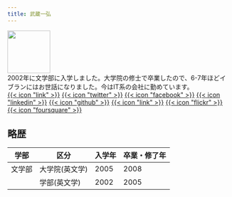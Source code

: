 ```yaml
---
title: 武蔵一弘
---
```


<div class="flex mt-4 mb-10">
  <img class="!mt-0 !mb-0 h-24 w-24 rounded-full ltr:mr-4 rtl:ml-4" width="96" height="96"
    src="musashi.png" />
  <div class="place-self-center">
    <div class="text-sm text-neutral-700 dark:text-neutral-400">2002年に文学部に入学しました。大学院の修士で卒業したので、6-7年ほどイブランにはお世話になりました。今はIT系の会社に勤めています。</div>
    <div class="text-2xl sm:text-lg">
      <div class="flex flex-wrap text-neutral-400 dark:text-neutral-500">
        <a class="px-1 hover:text-primary-700 dark:hover:text-primary-400" href="https://blog.kazu634.com/" target="_blank"
          aria-label="{{ $name | title }}" rel="me noopener noreferrer">{{< icon "link" >}}</a>
        <a class="px-1 hover:text-primary-700 dark:hover:text-primary-400" href="https://twitter.com/MusashiKazuhiro" target="_blank"
          aria-label="{{ $name | title }}" rel="me noopener noreferrer">{{< icon "twitter" >}}</a>
        <a class="px-1 hover:text-primary-700 dark:hover:text-primary-400" href="https://facebook.com/kazu634" target="_blank"
          aria-label="{{ $name | title }}" rel="me noopener noreferrer">{{< icon "facebook" >}}</a>
        <a class="px-1 hover:text-primary-700 dark:hover:text-primary-400" href="https://linkedin.com/in/一弘-武蔵-b90bba54" target="_blank"
          aria-label="{{ $name | title }}" rel="me noopener noreferrer">{{< icon "linkedin" >}}</a>
        <a class="px-1 hover:text-primary-700 dark:hover:text-primary-400" href="https://github.com/kazu634" target="_blank"
          aria-label="{{ $name | title }}" rel="me noopener noreferrer">{{< icon "github" >}}</a>
        <a class="px-1 hover:text-primary-700 dark:hover:text-primary-400" href="https://www.strava.com/athletes/89291248" target="_blank"
          aria-label="{{ $name | title }}" rel="me noopener noreferrer">{{< icon "link" >}}</a>
        <a class="px-1 hover:text-primary-700 dark:hover:text-primary-400" href="https://www.flickr.com/photos/42332031@N02/" target="_blank"
          aria-label="{{ $name | title }}" rel="me noopener noreferrer">{{< icon "flickr" >}}</a>
        <a class="px-1 hover:text-primary-700 dark:hover:text-primary-400" href="https://foursquare.com/musashikazuhiro" target="_blank"
          aria-label="{{ $name | title }}" rel="me noopener noreferrer">{{< icon "foursquare" >}}</a>
      </div>
    </div>
  </div>
</div>

## 略歴
<table>
    <thead>
        <tr>
            <th>学部</th>
            <th>区分</th>
            <th>入学年</th>
            <th>卒業・修了年</th>
        </tr>
    </thead>
    <tbody>
        <tr>
            <td>文学部</td>
            <td>大学院(英文学)</td>
            <td>2005</td>
            <td>2008</td>
        </tr>
        <tr>
            <td></td>
            <td>学部(英文学)</td>
            <td>2002</td>
            <td>2005</td>
        </tr>
    </tbody>
</table>
